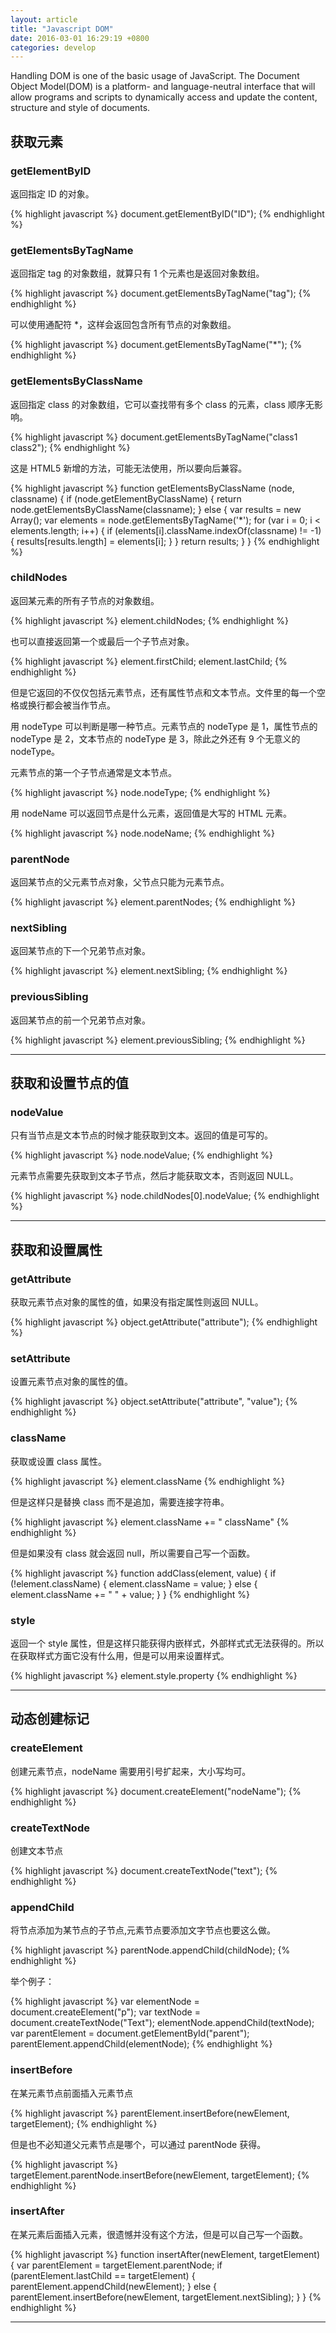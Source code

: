 ```yaml
---
layout: article
title: "Javascript DOM"
date: 2016-03-01 16:29:19 +0800
categories: develop
---
```


Handling DOM is one of the basic usage of JavaScript. The Document Object Model(DOM) is a platform- and language-neutral interface that will allow programs and scripts to dynamically access and update the content, structure and style of documents.

## 获取元素

### getElementByID

返回指定 ID 的对象。

{% highlight javascript %}
document.getElementByID("ID");
{% endhighlight %}

### getElementsByTagName

返回指定 tag 的对象数组，就算只有 1 个元素也是返回对象数组。

{% highlight javascript %}
document.getElementsByTagName("tag");
{% endhighlight %}

可以使用通配符 *，这样会返回包含所有节点的对象数组。

{% highlight javascript %}
document.getElementsByTagName("*");
{% endhighlight %}

### getElementsByClassName

返回指定 class 的对象数组，它可以查找带有多个 class 的元素，class 顺序无影响。

{% highlight javascript %}
document.getElementsByTagName("class1 class2");
{% endhighlight %}

这是 HTML5 新增的方法，可能无法使用，所以要向后兼容。

{% highlight javascript %}
function getElementsByClassName (node, classname) {
    if (node.getElementByClassName) {
        return node.getElementsByClassName(classname);
    } else {
        var results = new Array();
        var elements = node.getElementsByTagName('*');
        for (var i = 0; i < elements.length; i++) {
            if (elements[i].className.indexOf(classname) != -1) {
                results[results.length] = elements[i];
            }
        }
        return results;
    }
}
{% endhighlight %}

### childNodes

返回某元素的所有子节点的对象数组。

{% highlight javascript %}
element.childNodes;
{% endhighlight %}

也可以直接返回第一个或最后一个子节点对象。

{% highlight javascript %}
element.firstChild;
element.lastChild;
{% endhighlight %}

但是它返回的不仅仅包括元素节点，还有属性节点和文本节点。文件里的每一个空格或换行都会被当作节点。

用 nodeType 可以判断是哪一种节点。元素节点的 nodeType 是 1，属性节点的 nodeType 是 2，文本节点的 nodeType 是 3，除此之外还有 9 个无意义的 nodeType。

元素节点的第一个子节点通常是文本节点。

{% highlight javascript %}
node.nodeType;
{% endhighlight %}

用 nodeName 可以返回节点是什么元素，返回值是大写的 HTML 元素。

{% highlight javascript %}
node.nodeName;
{% endhighlight %}

### parentNode

返回某节点的父元素节点对象，父节点只能为元素节点。

{% highlight javascript %}
element.parentNodes;
{% endhighlight %}

### nextSibling

返回某节点的下一个兄弟节点对象。

{% highlight javascript %}
element.nextSibling;
{% endhighlight %}

### previousSibling
返回某节点的前一个兄弟节点对象。

{% highlight javascript %}
element.previousSibling;
{% endhighlight %}

---

## 获取和设置节点的值

### nodeValue

只有当节点是文本节点的时候才能获取到文本。返回的值是可写的。

{% highlight javascript %}
node.nodeValue;
{% endhighlight %}

元素节点需要先获取到文本子节点，然后才能获取文本，否则返回 NULL。

{% highlight javascript %}
node.childNodes[0].nodeValue;
{% endhighlight %}

---

## 获取和设置属性

### getAttribute

获取元素节点对象的属性的值，如果没有指定属性则返回 NULL。

{% highlight javascript %}
object.getAttribute("attribute");
{% endhighlight %}

### setAttribute

设置元素节点对象的属性的值。

{% highlight javascript %}
object.setAttribute("attribute", "value");
{% endhighlight %}

### className

获取或设置 class 属性。

{% highlight javascript %}
element.className
{% endhighlight %}

但是这样只是替换 class 而不是追加，需要连接字符串。

{% highlight javascript %}
element.className += " className"
{% endhighlight %}

但是如果没有 class 就会返回 null，所以需要自己写一个函数。

{% highlight javascript %}
function addClass(element, value) {
    if (!element.className) {
        element.className = value;
    } else {
        element.className += " " + value;
    }
}
{% endhighlight %}

### style

返回一个 style 属性，但是这样只能获得内嵌样式，外部样式式无法获得的。所以在获取样式方面它没有什么用，但是可以用来设置样式。

{% highlight javascript %}
element.style.property
{% endhighlight %}

---

## 动态创建标记

### createElement

创建元素节点，nodeName 需要用引号扩起来，大小写均可。

{% highlight javascript %}
document.createElement("nodeName");
{% endhighlight %}

### createTextNode

创建文本节点

{% highlight javascript %}
document.createTextNode("text");
{% endhighlight %}

### appendChild

将节点添加为某节点的子节点,元素节点要添加文字节点也要这么做。

{% highlight javascript %}
parentNode.appendChild(childNode);
{% endhighlight %}

举个例子：

{% highlight javascript %}
var elementNode = document.createElement("p");
var textNode = document.createTextNode("Text");
elementNode.appendChild(textNode);
var parentElement = document.getElementById("parent");
parentElement.appendChild(elementNode);
{% endhighlight %}

### insertBefore

在某元素节点前面插入元素节点

{% highlight javascript %}
parentElement.insertBefore(newElement, targetElement);
{% endhighlight %}

但是也不必知道父元素节点是哪个，可以通过 parentNode 获得。

{% highlight javascript %}
targetElement.parentNode.insertBefore(newElement, targetElement);
{% endhighlight %}

### insertAfter

在某元素后面插入元素，很遗憾并没有这个方法，但是可以自己写一个函数。

{% highlight javascript %}
function insertAfter(newElement, targetElement) {
    var parentElement = targetElement.parentNode;
    if (parentElement.lastChild == targetElement) {
        parentElement.appendChild(newElement);
    } else {
        parentElement.insertBefore(newElement, targetElement.nextSibling);
    }
}
{% endhighlight %}

---

